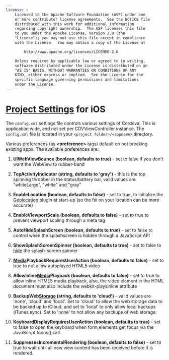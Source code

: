 ```yaml
---
license: >
    Licensed to the Apache Software Foundation (ASF) under one
    or more contributor license agreements.  See the NOTICE file
    distributed with this work for additional information
    regarding copyright ownership.  The ASF licenses this file
    to you under the Apache License, Version 2.0 (the
    "License"); you may not use this file except in compliance
    with the License.  You may obtain a copy of the License at

        http://www.apache.org/licenses/LICENSE-2.0

    Unless required by applicable law or agreed to in writing,
    software distributed under the License is distributed on an
    "AS IS" BASIS, WITHOUT WARRANTIES OR CONDITIONS OF ANY
    KIND, either express or implied.  See the License for the
    specific language governing permissions and limitations
    under the License.
---
```


<a href="../index.html">Project Settings</a> for iOS
========================

The `config.xml` settings file controls various settings of Cordova. This is application wide, and not set per CDVViewController instance.
The `config.xml` file is located in your `<project folder>/<appname>` directory.

Various preferences (as **&lt;preference&gt;** tags) default on not breaking existing apps. The available preferences are:

1. **UIWebViewBounce (boolean, defaults to true)** - set to false if you don't want the WebView to rubber-band

2. **TopActivityIndicator (string, defaults to 'gray')** - this is the top spinning throbber in the status/battery bar, valid values are "whiteLarge", "white" and "gray"

3. **EnableLocation (boolean, defaults to false)** - set to true, to initialize the <a href="../../../cordova/geolocation/geolocation.html">Geolocation</a> plugin at start-up (so the fix on your location can be more accurate)

4. **EnableViewportScale (boolean, defaults to false)** - set to true to prevent viewport scaling through a meta tag

5. **AutoHideSplashScreen (boolean, defaults to true)** - set to false to control when the splashscreen is hidden through a JavaScript API

6. **ShowSplashScreenSpinner (boolean, defaults to true)** - set to false to <a href="../../../cordova/splashscreen/splashscreen.hide.html">hide</a> the splash-screen spinner

7. **<a href="../../../cordova/media/media.html">Media</a>PlaybackRequiresUserAction (boolean, defaults to false)** - set to true to not allow autoplayed HTML5 video

8. **AllowInline<a href="../../../cordova/media/media.html">Media</a>Playback (boolean, defaults to false)** - set to true to allow inline HTML5 media playback, also, the video element in the HTML document must also include the webkit-playsinline attribute

9. **BackupWeb<a href="../../../cordova/storage/storage.html">Storage</a> (string, defaults to 'cloud')** - valid values are 'none', 'cloud' and 'local'. Set to 'cloud' to allow the web storage data to be backed up to iCloud, and set to 'local' to only allow local backups (iTunes sync). Set to 'none' to not allow any backups of web storage.
	
10. **KeyboardDisplayRequiresUserAction (boolean, defaults to true)** - set to false to open the keyboard when form elements get focus via the JavaScript focus() call.

11. **SuppressesIncrementalRendering (boolean, defaults to false)** - set to true to wait until all new view content has been received before it is rendered.
